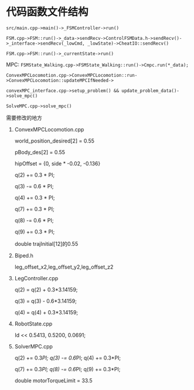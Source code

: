 # 代码函数文件结构

```src/main.cpp->main()->_FSMController->run()```

```FSM.cpp->FSM::run()->_data->sendRecv->ControlFSMData.h->sendRecv()->_interface->sendRecv(_lowCmd, _lowState)->CheatIO::sendRecv()```

```FSM.cpp->FSM::run()->_currentState->run()```

MPC:
```FSMState_Walking.cpp->FSMState_Walking::run()->Cmpc.run(*_data);```

```ConvexMPCLocomotion.cpp->ConvexMPCLocomotion::run->ConvexMPCLocomotion::updateMPCIfNeeded->```

```convexMPC_interface.cpp->setup_problem() && update_problem_data()->solve_mpc()```

```SolveMPC.cpp->solve_mpc()```

需要修改的地方

1. ConvexMPCLocomotion.cpp 
   
   world_position_desired[2] = 0.55

   pBody_des[2] = 0.55

   hipOffset = {0, side * -0.02, -0.136}

    q(2) += 0.3 * PI;

    q(3) -= 0.6 * PI;

    q(4) += 0.3 * PI;

    q(7) += 0.3 * PI;

    q(8) -= 0.6 * PI;
    
    q(9) += 0.3 * PI;

    double trajInitial[12]的0.55

2. Biped.h
   
    leg_offset_x2,leg_offset_y2,leg_offset_z2

3. LegController.cpp

    q(2) = q(2) + 0.3*3.14159;

    q(3) = q(3) - 0.6*3.14159;

    q(4) = q(4) + 0.3*3.14159;

4. RobotState.cpp

    Id << 0.5413, 0.5200, 0.0691;

5. SolverMPC.cpp

    q(2) +=  0.3*PI;
    q(3) -=  0.6*PI;
    q(4) +=  0.3*PI;

    q(7) +=  0.3*PI;
    q(8) -=  0.6*PI;
    q(9) +=  0.3*PI;

    double motorTorqueLimit = 33.5